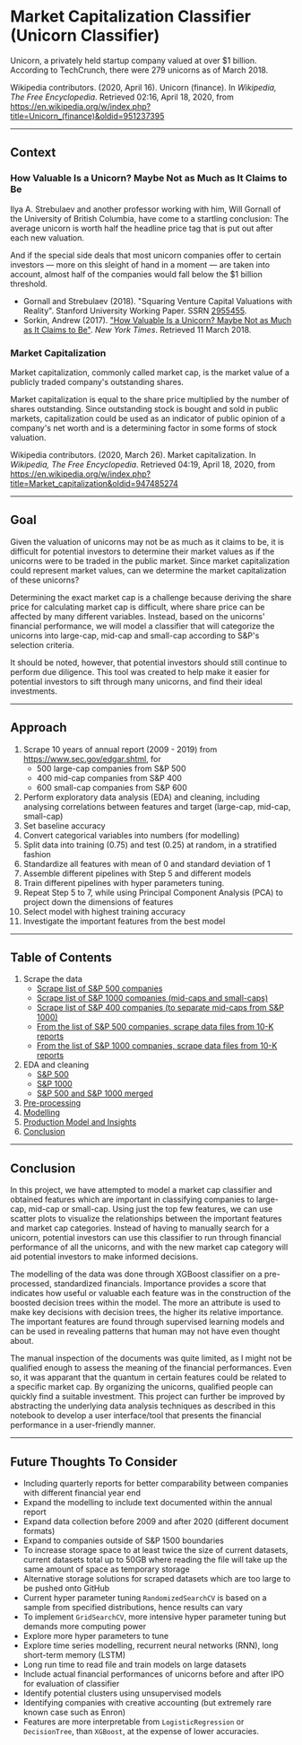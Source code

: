 # Market Capitalization Classifier (Unicorn Classifier)

Unicorn, a privately held startup company valued at over \$1 billion. According to TechCrunch, there were 279 unicorns as of March 2018.

Wikipedia contributors. (2020, April 16). Unicorn (finance). In *Wikipedia, The Free Encyclopedia*. Retrieved
02:16, April 18, 2020, from https://en.wikipedia.org/w/index.php?title=Unicorn_(finance)&oldid=951237395

---

## Context

### How Valuable Is a Unicorn? Maybe Not as Much as It Claims to Be

Ilya A. Strebulaev and another professor working with him, Will Gornall of the University of British Columbia, have come to a startling conclusion: The average unicorn is worth half the headline price tag that is put out after each new valuation.

And if the special side deals that most unicorn companies offer to certain investors — more on this sleight of hand in a moment — are taken into account, almost half of the companies would fall below the $1 billion threshold.

- Gornall and Strebulaev (2018). "Squaring Venture Capital Valuations with Reality". Stanford University Working Paper. SSRN [2955455](https://ssrn.com/abstract=2955455).
- Sorkin, Andrew (2017). ["How Valuable Is a Unicorn? Maybe Not as Much as It Claims to Be"](https://www.nytimes.com/2017/10/16/business/how-valuable-is-a-unicorn-maybe-not-as-much-as-it-claims-to-be.html). *New York Times*. Retrieved 11 March 2018. 

### Market Capitalization

Market capitalization, commonly called market cap, is the market value of a publicly traded company's outstanding shares.

Market capitalization is equal to the share price multiplied by the number of shares outstanding. Since outstanding stock is bought and sold in public markets, capitalization could be used as an indicator of public opinion of a company's net worth and is a determining factor in some forms of stock valuation.

Wikipedia contributors. (2020, March 26). Market capitalization. In *Wikipedia, The Free Encyclopedia*. Retrieved
04:19, April 18, 2020, from https://en.wikipedia.org/w/index.php?title=Market_capitalization&oldid=947485274

---

## Goal

Given the valuation of unicorns may not be as much as it claims to be, it is difficult for potential investors to determine their market values as if the unicorns were to be traded in the public market. Since market capitalization could represent market values, can we determine the market capitalization of these unicorns?

Determining the exact market cap is a challenge because deriving the share price for calculating market cap is difficult, where share price can be affected by many different variables. Instead, based on the unicorns' financial performance, we will model a classifier that will categorize the unicorns into large-cap, mid-cap and small-cap according to S&P's selection criteria.

It should be noted, however, that potential investors should still continue to perform due diligence. This tool was created to help make it easier for potential investors to sift through many unicorns, and find their ideal investments.

---

## Approach

1. Scrape 10 years of annual report (2009 - 2019) from https://www.sec.gov/edgar.shtml, for
    - 500 large-cap companies from S&P 500
    - 400 mid-cap companies from S&P 400
    - 600 small-cap companies from S&P 600
2. Perform exploratory data analysis (EDA) and cleaning, including analysing correlations between features and target (large-cap, mid-cap, small-cap)
3. Set baseline accuracy
4. Convert categorical variables into numbers (for modelling)
5. Split data into training (0.75) and test (0.25) at random, in a stratified fashion
6. Standardize all features with mean of 0 and standard deviation of 1
7. Assemble different pipelines with Step 5 and different models
8. Train different pipelines with hyper parameters tuning.
9. Repeat Step 5 to 7, while using Principal Component Analysis (PCA) to project down the dimensions of features
10. Select model with highest training accuracy
11. Investigate the important features from the best model

---

## Table of Contents

1. Scrape the data
    - [Scrape list of S&P 500 companies](code/01_wiki_sp500_scraping.ipynb)
    - [Scrape list of S&P 1000 companies (mid-caps and small-caps)](code/02_wiki_sp1000_scraping.ipynb)
    - [Scrape list of S&P 400 companies (to separate mid-caps from S&P 1000)](code/03_wiki_sp400_scraping.ipynb)
    - [From the list of S&P 500 companies, scrape data files from 10-K reports](code/04_edgar_sp500_scraping.ipynb)
    - [From the list of S&P 1000 companies, scrape data files from 10-K reports](code/05_edgar_sp1000_scraping.ipynb)
2. EDA and cleaning
    - [S&P 500](code/06_eda_and_cleaning_sp500.ipynb)
    - [S&P 1000](code/07_eda_and_cleaning_sp1000.ipynb)
    - [S&P 500 and S&P 1000 merged](code/08_eda_and_cleaning_sp1500.ipynb)
3. [Pre-processing](code/09_preprocessing.ipynb)
4. [Modelling](code/10_modelling.ipynb)
5. [Production Model and Insights](code/11_production_model_and_insights.ipynb)
6. [Conclusion](#Conclusion)

---

## Conclusion

In this project, we have attempted to model a market cap classifier and obtained features which are important in classifying companies to large-cap, mid-cap or small-cap. Using just the top few features, we can use scatter plots to visualize the relationships between the important features and market cap categories. Instead of having to manually search for a unicorn, potential investors can use this classifier to run through financial performance of all the unicorns, and with the new market cap category will aid potential investors to make informed decisions. 

The modelling of the data was done through XGBoost classifier on a pre-processed, standardized financials. Importance provides a score that indicates how useful or valuable each feature was in the construction of the boosted decision trees within the model. The more an attribute is used to make key decisions with decision trees, the higher its relative importance. The important features are found through supervised learning models and can be used in revealing patterns that human may not have even thought about.

The manual inspection of the documents was quite limited, as I might not be qualified enough to assess the meaning of the financial performances. Even so, it was apparant that the quantum in certain features could be related to a specific market cap. By organizing the unicorns, qualified people can quickly find a suitable investment. This project can further be improved by abstracting the underlying data analysis techniques as described in this notebook to develop a user interface/tool that presents the financial performance in a user-friendly manner.

---

## Future Thoughts To Consider

- Including quarterly reports for better comparability between companies with different financial year end
- Expand the modelling to include text documented within the annual report
- Expand data collection before 2009 and after 2020 (different document formats)
- Expand to companies outside of S&P 1500 boundaries
- To increase storage space to at least twice the size of current datasets, current datasets total up to 50GB where reading the file will take up the same amount of space as temporary storage
- Alternative storage solutions for scraped datasets which are too large to be pushed onto GitHub
- Current hyper parameter tuning `RandomizedSearchCV` is based on a sample from specified distributions, hence results can vary
- To implement `GridSearchCV`, more intensive hyper parameter tuning but demands more computing power
- Explore more hyper parameters to tune
- Explore time series modelling, recurrent neural networks (RNN), long short-term memory (LSTM)
- Long run time to read file and train models on large datasets
- Include actual financial performances of unicorns before and after IPO for evaluation of classifier
- Identify potential clusters using unsupervised models
- Identifying companies with creative accounting (but extremely rare known case such as Enron) 
- Features are more interpretable from `LogisticRegression` or `DecisionTree`, than `XGBoost`, at the expense of lower accuracies.